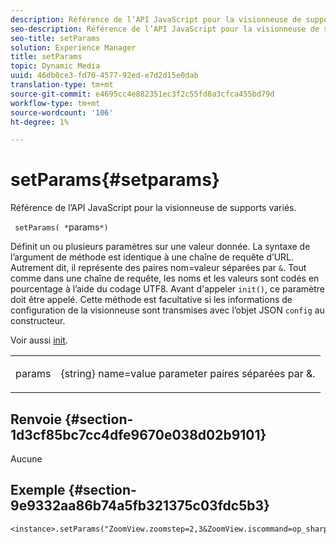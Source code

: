 ```yaml
---
description: Référence de l’API JavaScript pour la visionneuse de supports variés.
seo-description: Référence de l’API JavaScript pour la visionneuse de supports variés.
seo-title: setParams
solution: Experience Manager
title: setParams
topic: Dynamic Media
uuid: 46db0ce3-fd70-4577-92ed-e7d2d15e0dab
translation-type: tm+mt
source-git-commit: e4695cc4e882351ec3f2c55fd8a3cfca455bd79d
workflow-type: tm+mt
source-wordcount: '106'
ht-degree: 1%

---
```



# setParams{#setparams}

Référence de l’API JavaScript pour la visionneuse de supports variés.

` setParams( *`params`*)`

Définit un ou plusieurs paramètres sur une valeur donnée. La syntaxe de l’argument de méthode est identique à une chaîne de requête d’URL. Autrement dit, il représente des paires nom=valeur séparées par `&`. Tout comme dans une chaîne de requête, les noms et les valeurs sont codés en pourcentage à l’aide du codage UTF8. Avant d&#39;appeler `init()`, ce paramètre doit être appelé. Cette méthode est facultative si les informations de configuration de la visionneuse sont transmises avec l’objet JSON `config` au constructeur.

Voir aussi [init](../../../c-html5-s7-aem-asset-viewers/c-html5-mixedmedia-viewer-about/c-html5-mixedmedia-viewer-javascriptapiref/r-html5-mixedmedia-javascriptapiref-init.md#reference-bb4428c155e541b79797f96e17c068ae).

<table id="table_896DFF34A68A403DB93A6D597461A573"> 
 <tbody> 
  <tr> 
   <td colname="col1"> <p> <span class="codeph"> <span class="varname"> params</span> </span> </p> </td> 
   <td colname="col2"> <p> <span class="codeph"> {string}</span> name=value parameter paires séparées par  <span class="codeph"> &amp;</span>. </p> </td> 
  </tr> 
 </tbody> 
</table>

## Renvoie {#section-1d3cf85bc7cc4dfe9670e038d02b9101}

Aucune

## Exemple {#section-9e9332aa86b74a5fb321375c03fdc5b3}

```
<instance>.setParams("ZoomView.zoomstep=2,3&ZoomView.iscommand=op_sharpen%3d1")
```

